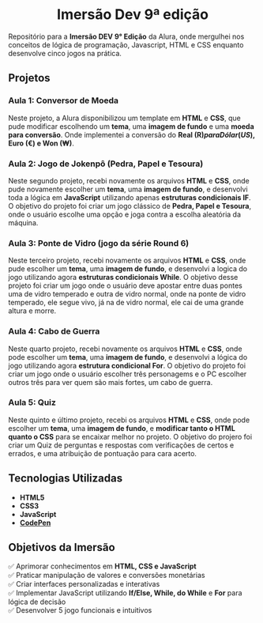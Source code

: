 <h1 align="center">
  Imersão Dev 9ª edição
</h1>

Repositório para a **Imersão DEV 9° Edição** da Alura, onde mergulhei nos conceitos de lógica de programação, Javascript, HTML e CSS enquanto desenvolve cinco jogos na prática.

## Projetos

### Aula 1: Conversor de Moeda

Neste projeto, a Alura disponibilizou um template em **HTML** e **CSS**, que pude modificar escolhendo um **tema**, uma **imagem de fundo** e uma **moeda para conversão**. Onde implementei a conversão do **Real (R$) para Dólar (US$), Euro (€) e Won (₩)**.


### Aula 2: Jogo de Jokenpô (Pedra, Papel e Tesoura)

Neste segundo projeto, recebi novamente os arquivos **HTML** e **CSS**, onde pude novamente escolher um **tema**, uma **imagem de fundo**, e desenvolvi toda a lógica em **JavaScript** utilizando apenas **estruturas condicionais IF**. O objetivo do projeto foi criar um jogo clássico de **Pedra, Papel e Tesoura**, onde o usuário escolhe uma opção e joga contra a escolha aleatória da máquina.


### Aula 3: Ponte de Vidro (jogo da série Round 6)

Neste terceiro projeto, recebi novamente os arquivos **HTML** e **CSS**, onde pude escolher um **tema**, uma **imagem de fundo**, e desenvolvi a logica do jogo utilizando agora **estruturas condicionais While**. O objetivo desse projeto foi criar um jogo onde o usuário deve apostar entre duas pontes uma de vidro temperado e outra de vidro normal, onde na ponte de vidro temperado, ele segue vivo, já na de vidro normal, ele cai de uma grande altura e morre.


### Aula 4: Cabo de Guerra

Neste quarto projeto, recebi novamente os arquivos **HTML** e **CSS**, onde pode escolher um **tema**, uma **imagem de fundo**, e desenvolvi a lógica do jogo utilizando agora **estrutura condicional For**. O objetivo do projeto foi criar um jogo onde o usuário escolher três personagems e o PC escolher outros três para ver quem são mais fortes, um cabo de guerra.


### Aula 5: Quiz
Neste quinto e último projeto, recebi os arquivos **HTML** e **CSS**, onde pode escolher um **tema**, uma **imagem de fundo**, e **modificar tanto o HTML quanto o CSS** para se encaixar melhor no projeto. O objetivo do projero foi criar um Quiz de perguntas e respostas com verificações de certos e errados, e uma atribuição de pontuação para cara acerto.


## Tecnologias Utilizadas

- **HTML5**  
- **CSS3**  
- **JavaScript**  
- **[CodePen](https://codepen.io/)**

## Objetivos da Imersão

✅ Aprimorar conhecimentos em **HTML, CSS e JavaScript**  
✅ Praticar manipulação de valores e conversões monetárias  
✅ Criar interfaces personalizadas e interativas  
✅ Implementar JavaScript utilizando **If/Else, While, do While** e **For** para lógica de decisão  
✅ Desenvolver 5 jogo funcionais e intuitivos  
